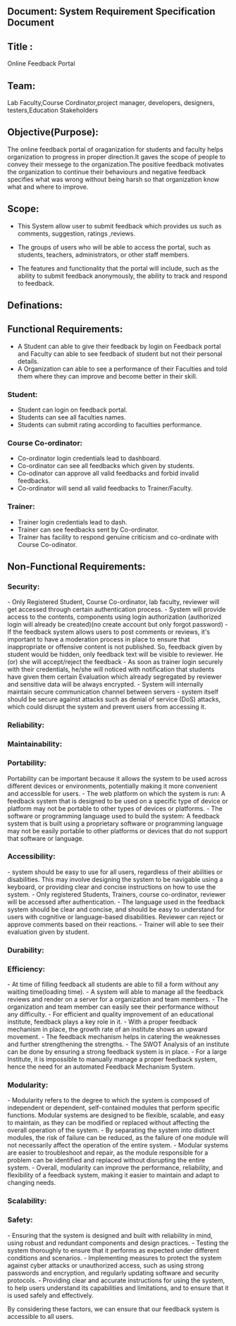 ## Document: System Requirement Specification Document

## Title :
Online Feedback Portal

## Team:
Lab Faculty,Course Cordinator,project manager, developers, designers, testers,Education Stakeholders




## Objective(Purpose):
The online feedback portal of oraganization for students and faculty helps organization to progress in proper direction.It gaves the scope of people to convey their messege to the organization.The positive feedback motivates the organization to continue their behaviours and negative feedback specifies what was wrong without being harsh so that organization know what and where to improve.



## Scope:
- This System allow user to submit feedback which provides us such as comments, suggestion, ratings ,reviews.

- The groups of users who will be able to access the portal, such as students, teachers, administrators, or other staff members.

- The features and functionality that the portal will include, such as the ability to submit feedback anonymously, the ability to track and respond to feedback.

## Definations:




## Functional Requirements:
- A Student can able to give their feedback by login on Feedback portal and Faculty can able to see feedback of student but not their personal details.
- A Organization can able to see a performance of their Faculties and told them where they can improve and become better in their skill.


### Student:
- Student can login on feedback portal.
- Students can see all faculties names.
- Students can submit rating according to faculties performance.

### Course Co-ordinator:
- Co-ordinator login credentials lead to dashboard.
- Co-ordinator can see all feedbacks which given by students.
- Co-odinator can approve all valid feedbacks and forbid invalid feedbacks.
- Co-ordinator will send all valid feedbacks to Trainer/Faculty.

### Trainer:
- Trainer login credentials lead to dash.
- Trainer can see feedbacks sent by Co-ordinator.
- Trainer has facility to respond genuine criticism and co-ordinate with Course Co-odinator.






## Non-Functional Requirements:
### Security:
<p>
- Only Registered Student, Course Co-ordinator, lab faculty, reviewer will get accessed through certain authentication process.
- System will provide access to the contents, components using login authorization (authorized login will already be created)(no create account but only forgot password)
- If the feedback system allows users to post comments or reviews, it's important to have a moderation process in place to ensure that inappropriate or offensive content is not published. So, feedback given by student would be hidden, only feedback text will be visible to reviewer. He (or) she will accept/reject the feedback
- As soon as trainer login securely with their credentials, he/she will noticed with notification that students have given them certain Evaluation which already segregated by reviewer and sensitive data will be always encrypted.
- System will internally maintain secure communication channel between servers
- system itself should be secure against attacks such as denial of service (DoS) attacks, which could disrupt the system and prevent users from accessing it.
</p>


### Reliability:



### Maintainability:




### Portability:
<p>
Portability can be important because it allows the system to be used across different devices or environments, potentially making it more convenient and accessible for users.
- The web platform on which the system is run: 
A feedback system that is designed to be used on a specific type of device or platform may not be portable to other types of devices or platforms. 
- The software or programming language used to build the system: 
A feedback system that is built using a proprietary software or programming language may not be easily portable to other platforms or devices that do not support that software or language.
</p>

### Accessibility:
<p>
- system should be easy to use for all users, regardless of their abilities or disabilities. This may involve designing the system to be navigable using a keyboard, or providing clear and concise instructions on how to use the system.
- Only registered Students, Trainers, course co-ordinator, reviewer will be accessed after authentication.
- The language used in the feedback system should be clear and concise, and should be easy to understand for users with cognitive or language-based disabilities. Reviewer can reject or approve comments based on their reactions.
- Trainer will able to see their evaluation given by student.
</p>



### Durability:




### Efficiency:
<p>
- At time of filling feedback all students are able to fill a form without any waiting time(loading time).
- A system will able to manage all the feedback reviews and render on a server for a organization and team members.
- The organization and team member can easily see their performance without any difficulty.
- For efficient and quality improvement of an educational institute, feedback plays a key role in it.
- With a proper feedback mechanism in place, the growth rate of an institute shows an upward movement.
- The feedback mechanism helps in catering the weaknesses and further strengthening the strengths. 
- The SWOT Analysis of an institute can be done by ensuring a strong feedback system is in place.
- For a large Institute, it is impossible to manually manage a proper feedback system, hence the need for an automated Feedback Mechanism System.
</p>



### Modularity:
<p>
- Modularity refers to the degree to which the system is composed of independent or dependent, self-contained modules that perform specific functions. Modular systems are designed to be flexible, scalable, and easy to maintain, as they can be modified or replaced without affecting the overall operation of the system.
- By separating the system into distinct modules, the risk of failure can be reduced, as the failure of one module will not necessarily affect the operation of the entire system.
- Modular systems are easier to troubleshoot and repair, as the module responsible for a problem can be identified and replaced without disrupting the entire system.
- Overall, modularity can improve the performance, reliability, and flexibility of a feedback system, making it easier to maintain and adapt to changing needs.
</p>

### Scalability:




### Safety:
<p>
- Ensuring that the system is designed and built with reliability in mind, using robust and redundant components and design practices.
- Testing the system thoroughly to ensure that it performs as expected under different conditions and scenarios.
- Implementing measures to protect the system against cyber attacks or unauthorized access, such as using strong passwords and encryption, and regularly updating software and security protocols.
- Providing clear and accurate instructions for using the system, to help users understand its capabilities and limitations, and to ensure that it is used safely and effectively.
 </p>



By considering these factors, we can ensure that our feedback system is accessible to all users.
